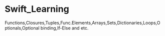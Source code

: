 # Swift_Learning
Functions,Closures,Tuples,Func.Elements,Arrays,Sets,Dictionaries,Loops,Optionals,Optional binding,If-Else and etc.
